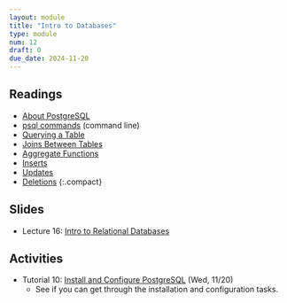 ```yaml
---
layout: module
title: "Intro to Databases"
type: module
num: 12
draft: 0
due_date: 2024-11-20
---
```


## Readings
* <a href="https://www.postgresql.org/about/" target="_blank">About PostgreSQL</a>
* <a href="https://www.postgresqltutorial.com/psql-commands/" target="_blank">psql commands</a> (command line)
* <a href="https://www.postgresql.org/docs/current/tutorial-select.html" target="_blank">Querying a Table</a>
* <a href="https://www.postgresql.org/docs/current/tutorial-join.html" target="_blank">Joins Between Tables</a>
* <a href="https://www.postgresql.org/docs/current/tutorial-agg.html" target="_blank">Aggregate Functions</a>
* <a href="https://www.postgresql.org/docs/current/tutorial-populate.html" target="_blank">Inserts</a>
* <a href="https://www.postgresql.org/docs/current/tutorial-update.html" target="_blank">Updates</a>
* <a href="https://www.postgresql.org/docs/current/tutorial-delete.html" target="_blank">Deletions</a>
{:.compact}

## Slides
* Lecture 16: <a href="https://docs.google.com/presentation/d/18ViccCtKEY3HOEuzWhO_xwLLiRpyzJRR/edit?usp=sharing&ouid=113376576186080604800&rtpof=true&sd=true" target="_blank">Intro to Relational Databases</a>

## Activities
* Tutorial 10: [Install and Configure PostgreSQL](../assignments/tutorial10) (Wed, 11/20)
    * See if you can get through the installation and configuration tasks.


